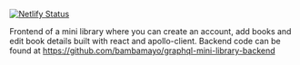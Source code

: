 [![Netlify Status](https://api.netlify.com/api/v1/badges/b47850a4-cd2a-48c1-83b4-e43869d84824/deploy-status)](https://app.netlify.com/sites/mini-library/deploys)

Frontend of a mini library where you can create an account, add books and edit book details built with react and apollo-client.
Backend code can be found at https://github.com/bambamayo/graphql-mini-library-backend
